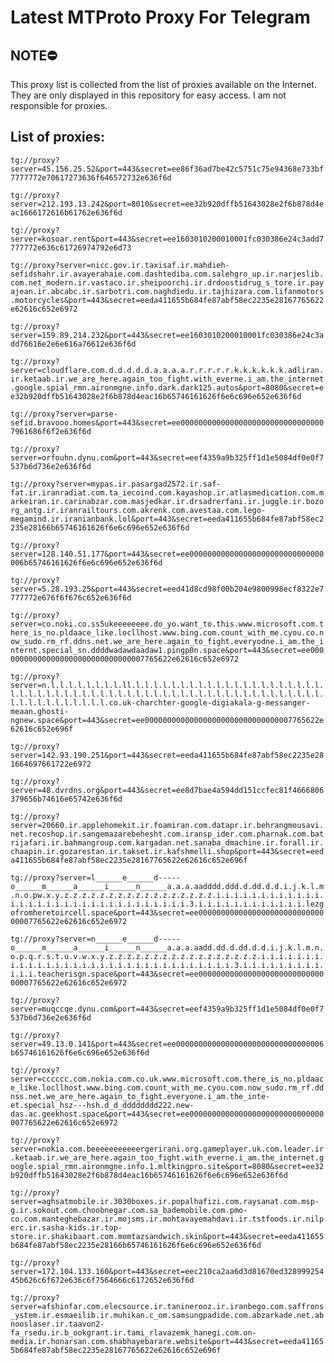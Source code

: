 # Latest MTProto Proxy For Telegram

## NOTE⛔

This proxy list is collected from the list of proxies available on the Internet. They are only displayed in this repository for easy access. I am not responsible for proxies.

## List of proxies:

`tg://proxy?server=45.156.25.52&port=443&secret=ee86f36ad7be42c5751c75e94368e733bf7777772e70617273636f646572732e636f6d`

`tg://proxy?server=212.193.13.242&port=8010&secret=ee32b920dffb51643028e2f6b878d4eac1666172616b61762e636f6d`

`tg://proxy?server=kosoar.rent&port=443&secret=ee1603010200010001fc030386e24c3add7777772e636c61726974792e6d73`

`tg://proxy?server=nicc.gov.ir.taxisaf.ir.mahdieh-sefidshahr.ir.avayerahaie.com.dashtediba.com.salehgro_up.ir.narjeslib.com.net_modern.ir.vastaco.ir.sheipoorchi.ir.drdoostidrug_s_tore.ir.payajean.ir.abcabc.ir.sarbotri.com.naghdiedu.ir.tajhizara.com.lifanmotors.motorcycles&port=443&secret=eeda411655b684fe87abf58ec2235e28167765622e62616c652e6972`

`tg://proxy?server=159.89.214.232&port=443&secret=ee1603010200010001fc030386e24c3add76616e2e6e616a76612e636f6d`

`tg://proxy?server=cloudflare.com.d.d.d.d.d.a.a.a.a.r.r.r.r.r.k.k.k.k.k.k.adliran.ir.ketaab.ir.we_are_here.again_too_fight.with_everne.i_am.the_internet.google.spial_rmn.aironmgne.info.dark.dark125.autos&port=8080&secret=ee32b920dffb51643028e2f6b878d4eac16b65746161626f6e6c696e652e636f6d`

`tg://proxy?server=parse-sefid.bravooo.homes&port=443&secret=ee000000000000000000000000000000007961686f6f2e636f6d`

`tg://proxy?server=orfouhn.dynu.com&port=443&secret=eef4359a9b325ff1d1e5084df0e0f7537b6d736e2e636f6d`

`tg://proxy?server=mypas.ir.pasargad2572.ir.saf-fat.ir.iranradiat.com.ta_iecoind.com.kayashop.ir.atlasmedication.com.markeiran.ir.carinabzar.com.masjedkar.ir.drsadrerfani.ir.juggle.ir.bozorg_antg.ir.iranrailtours.com.akrenk.com.avestaa.com.lego-megamind.ir.iranianbank.lol&port=443&secret=eeda411655b684fe87abf58ec2235e28166b65746161626f6e6c696e652e636f6d`

`tg://proxy?server=128.140.51.177&port=443&secret=ee000000000000000000000000000000006b65746161626f6e6c696e652e636f6d`

`tg://proxy?server=5.28.193.25&port=443&secret=eed41d8cd98f00b204e9800998ecf8322e7777772e676f6f676c652e636f6d`

`tg://proxy?server=co.noki.co.ss5ukeeeeeeee.do_yo.want_to.this.www.microsoft.com.there_is_no.pldaace_like.locllhost.www.bing.com.count_with_me.cyou.co.now_sudo.rm_rf.ddns.net.we_are_here.again_to_fight.everyodne.i_am.the_internt.special_sn.ddddwadawdaadaw1.pingp0n.space&port=443&secret=ee000000000000000000000000000000007765622e62616c652e6972`

`tg://proxy?server=n.l.l.l.l.l.l.l.l.ll.l.l.l.l.l.l.l.l.l.l.l.l.l.l.l.l.l.l.l.l.l.l.l.l.l.l.l.l.l.l.l.l.l.l.l.l.l.l.l.l.l.l.l.l.l.l.l.l.l.l.l.l.l.l.l.l.l.l.l.l.l.l.l.l.l.l.l.co.uk-charchter-google-digiakala-g-messanger-meaan.ghosti-ngnew.space&port=443&secret=ee000000000000000000000000000000007765622e62616c652e696f`

`tg://proxy?server=142.93.190.251&port=443&secret=eeda411655b684fe87abf58ec2235e281664697661722e6972`

`tg://proxy?server=48.dvrdns.org&port=443&secret=ee8d7bae4a594dd151ccfec81f4666806379656b74616e65742e636f6d`

`tg://proxy?server=20660.ir.applehomekit.ir.foamiran.com.datapr.ir.behrangmousavi.net.recoshop.ir.sangemazarebehesht.com.iransp_ider.com.pharnak.com.batrijafari.ir.bahmangroup.com.kargadan.net.sanaba_dmachine.ir.forall.ir.chaapin.ir.gozarestan.ir.takset.ir.kafshmelli.shop&port=443&secret=eeda411655b684fe87abf58ec2235e28167765622e62616c652e696f`

`tg://proxy?server=l______e______d-----o______m______a______i______n______a.a.a.aadddd.ddd.d.dd.d.d.i.j.k.l.m.n.o.pw.x.y.z.z.z.z.z.z.z.z.z.z.z.z.z.z.z.z.z.i.i.i.i.i.i.i.i.i.i.i.i.i.i.i.i.i.i.i.i.i.i.i.i.i.i.i.i.i.i.i.i.3.i.i.i.i.i.i.i.i.i.i.i.i.lezgofromheretoircell.space&port=443&secret=ee000000000000000000000000000000007765622e62616c652e6972`

`tg://proxy?server=n______e______d-----o______m______a______i______n______a.a.a.aadd.dd.d.dd.d.d.i.j.k.l.m.n.o.p.q.r.s.t.u.v.w.x.y.z.z.z.z.z.z.z.z.z.z.z.z.z.z.z.z.z.i.i.i.i.i.i.i.i.i.i.i.i.i.i.i.i.i.i.i.i.i.i.i.i.i.i.i.i.i.i.i.i.3.i.i.i.i.i.i.i.i.i.i.i.i.teacherisgn.space&port=443&secret=ee000000000000000000000000000000007765622e62616c652e6972`

`tg://proxy?server=muqccqe.dynu.com&port=443&secret=eef4359a9b325ff1d1e5084df0e0f7537b6d736e2e636f6d`

`tg://proxy?server=49.13.0.141&port=443&secret=ee000000000000000000000000000000006b65746161626f6e6c696e652e636f6d`

`tg://proxy?server=cccccc.com.nokia.com.co.uk.www.microsoft.com.there_is_no.pldaace_like.locllhost.www.bing.com.count_with_me.cyou.com.now_sudo.rm_rf.ddnss.net.we_are_here.again_to_fight.everyone.i_am.the_inte-et.special_hsz---hsh.d_d_dddddddd222.new-das.ac.geekhost.space&port=443&secret=ee000000000000000000000000000000007765622e62616c652e6972`

`tg://proxy?server=nokia.com.beeeeeeeeeeergerirani.org.gameplayer.uk.com.leader.ir.ketaab.ir.we_are_here.again_too_fight.with_everne.i_am.the_internet.google.spial_rmn.aironmgne.info.1.mltkingpro.site&port=8080&secret=ee32b920dffb51643028e2f6b878d4eac16b65746161626f6e6c696e652e636f6d`

`tg://proxy?server=aghsatmobile.ir.3030boxes.ir.popalhafizi.com.raysanat.com.msp-g.ir.sokout.com.choobnegar.com.sa_bademobile.com.pmo-co.com.manteghebazar.ir.mojsms.ir.mohtavayemahdavi.ir.tstfoods.ir.nilperc.ir.sasha-kids.ir.top-store.ir.shakibaart.com.momtazsandwich.skin&port=443&secret=eeda411655b684fe87abf58ec2235e28166b65746161626f6e6c696e652e636f6d`

`tg://proxy?server=172.104.133.160&port=443&secret=eec210ca2aa6d3d81670ed32899925445b626c6f672e636c6f7564666c6172652e636f6d`

`tg://proxy?server=afshinfar.com.elecsource.ir.taninerooz.ir.iranbego.com.saffrons_ystem.ir.esmaeilib.ir.muhikan.c_om.samsungpadide.com.abzarkade.net.abnooslaser.ir.taavon2-fa_rsedu.ir.b_ookgrant.ir.tami_rlavazemk_hanegi.com.on-media.ir.honarsan.com.shabhayebarare.website&port=443&secret=eeda411655b684fe87abf58ec2235e28167765622e62616c652e696f`

